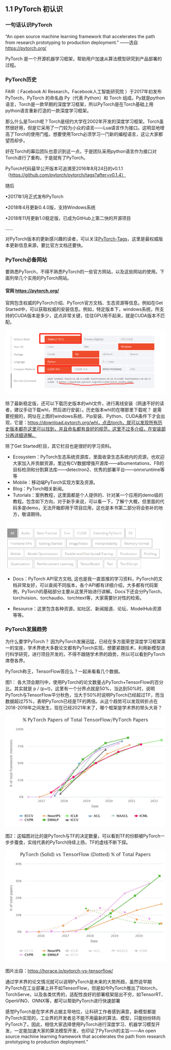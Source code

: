 ## 1.1 PyTorch 初认识

### 一句话认识PyTorch

“An open source machine learning framework that accelerates the path from research prototyping to production deployment.” ——选自 https://pytorch.org/

PyTorch 是一个开源机器学习框架，帮助用户加速从算法模型研究到产品部署的过程。

### **PyTorch历史**

FAIR（ Facebook AI Research，Facebook人工智能研究院 ）于2017年初发布PyTorch，PyTorch 的命名由 Py（代表 Python）和 Torch 组成。Py就是python语言，Torch是一款早期的深度学习框架，所以PyTorch是在Torch基础上用python语言重新打造的一款深度学习框架。

那么什么是Torch呢？Torch是纽约大学在2002年开发的深度学习框架。Torch虽然很好用，但是它采用了一门较为小众的语言——Lua语言作为接口。这明显地增高了Torch的使用门槛，想要使用Torch必须学习一门新的编程语言，这让大家都望而却步。

好在Torch的幕后团队也意识到这一点，于是团队采用python语言作为接口对Torch进行了重构，于是就有了PyTorch。

PyTorch代码最早公开版本可追溯至2016年8月24日的v0.1.1（https://github.com/pytorch/pytorch/tags?after=v0.1.4）

随后

•2017年1月正式发布PyTorch

•2018年4月更新0.4.0版，支持Windows系统

•2018年11月更新1.0稳定版，已成为GitHub上第二快的开源项目

......

对PyTorch版本的更新感兴趣的读者，可以关注[PyTorch-Tags](https://github.com/pytorch/pytorch/tags)，这里是最权威版本更新信息来源，要比官方文档还要快。

### **PyTorch必备网站**

要熟悉PyTorch，不得不熟悉PyTorch的一些官方网站，以及这些网站的使用。下面列举几个实用的PyTorch网站。

#### 官网 https://pytorch.org/

官网包含权威的PyTorch介绍、PyTorch官方文档、生态资源等信息。例如在Get Started中，可以获取权威的安装信息。例如，特定版本下，windows系统，所支持的CUDA版本是多少，这点非常关键，往往GPU用不起来，就是CUDA版本不匹配。

<img src="imgs/安装命令.png" alt="img" style="zoom:60%;" />

除了最新稳定版，还可以下载历史版本的whl文件，进行离线安装（网速不好的读者，建议手动下载whl，然后进行安装）。历史版本whl的在哪那里下载呢？ 是需要挖掘的，网址在上图的windows系统、Pip安装、Python、CUDA条件下才会出现，它是：https://download.pytorch.org/whl，点击torch，就可以发现所有历史版本都在这里可以找到，并且命名都有良好的规范，这里不过多介绍，在安装部分再详细讲解。

除了Get Started栏目，其它栏目也是很好的学习资料。

* Ecosystem：PyTorch生态系统资源库，里面收录生态系统内的资源，也欢迎大家加入并贡献资源，里边有CV数据增强开源库——albumentations、FB的目标检测和分割算法库——detectron2、优秀的部署平台——onnxruntime等等
* Mobile：移动端PyTorch实现方案及资源。
* Blog：PyTorch相关新闻。
* Tutorials：案例教程，这里面都是个人提供的、针对某一个应用的demo级的教程。包含如下方向，对于新手来说，可以看一下，了解个大概，但里面的代码多是demo，无法开箱即用于项目应用，这也是本书第二部分将会弥补的地方，敬请期待。

<img src="imgs/tutorial主题.png" alt="img" style="zoom:60%;" />

* Docs：PyTorch API官方文档, 这也是我一直首推的学习资料，PyTorch的文档非常友好，可以查阅不同版本，各个API都有详细介绍，大多都有代码案例，PyTorch的基础部分主要从这里开始进行讲解。Docs下还会分PyTorch、torchvision、torchaudio、torchtext等，大家需要针对性的检索。

* Resource：这里包含各种资源，如社区、新闻报道、论坛、ModelHub资源等等。

### PyTorch发展趋势

为什么要学PyTorch？ 因为PyTorch发展迅猛，已经在多方面荣登深度学习框架第一的宝座，学术界绝大多数论文都有PyTorch实现，想要紧跟技术，利用新模型进行科学研究，进行项目开发的，不得不跟随学术界的趋势，所以可以看到PyTorch席卷各界。

PyTorch称王，TensorFlow答应么？一起来看看几个数据。

图1： 各大顶会期刊中，使用PyTorch的论文数量占PyTorch+TensorFlow的百分比。其实就是 p / (p+t)，这里有一个分界点就是50%，当达到50%时，说明PyTorch与TensorFlow平分秋色，当大于50%时说明PyTorch已经超过TF，而当数据超过75%，表明PyTorch已经是TF的两倍。从这个趋势可以发现转折点在2018-2019年之间发生，现在已经2021年末了，哪个框架是学术界的带头大哥？

<img src="imgs/pytorch-papers-of-total.jpeg" width=600>

图2：这幅图对比的是PyTorch与TF的决定数量，可以看到TF的份额被PyTorch一步步蚕食，实线代表的PyTorch持续上扬，TF的虚线不断下探。

<img src="imgs/pytorch-solid-vs-tensorf.jpeg" width=600>

图片出自：https://horace.io/pytorch-vs-tensorflow/

通过学术界的论文情况就可以说明PyTorch是未来的大势所趋，虽然说早期PyTorch在工业部署上并不如TensorFlow，但是如今PyTorch推出了libtorch，TorchServe，以及各类优秀的，适配性良好的部署框架层出不穷，如TensorRT、OpenVINO、ONNX等，都可以帮助PyTorch进行快速部署

感觉PyTorch是在学术界占据主导地位，让科研工作者感到满意，新模型都是PyTorch实现的，工业界的开发者总不能不用最新的算法、模型，只能纷纷转向PyTorch了。因此，相信大家选择使用PyTorch进行深度学习、机器学习模型开发，一定能加速大家的算法模型开发，也印证了PyTorch的主旨——An open source machine learning framework that accelerates the path from research prototyping to production deployment.”

​	